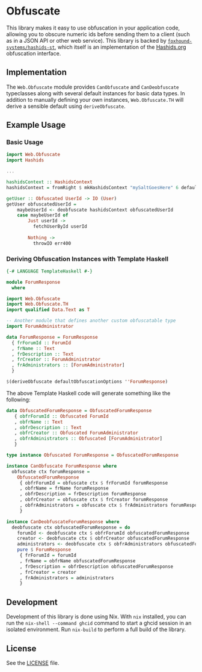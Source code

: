 Obfuscate
=========

This library makes it easy to use obfuscation in your application code, allowing you to obscure numeric ids before sending them to a client (such as in a JSON API or other web service). This library is backed by [`foxhound-systems/hashids-st`](https://github.com/foxhound-systems/hashids-st), which itself is an implementation of the [Hashids.org](https://hashids.org/) obfuscation interface.

## Implementation

The `Web.Obfuscate` module provides `CanObfuscate` and `CanDeobfuscate` typeclasses along with several default instances for basic data types. In addition to manually defining your own instances, `Web.Obfuscate.TH` will derive a sensible default using `deriveObfuscate`.


## Example Usage

### Basic Usage

```haskell
import Web.Obfuscate
import Hashids

...

hashidsContext :: HashidsContext
hashidsContext = fromRight $ mkHashidsContext "mySaltGoesHere" 6 defaultAlphabet

getUser :: Obfuscated UserId -> IO (User)
getUser obfuscatedUserId =
    maybeUserId <- deobfuscate hashidsContext obfuscatedUserId
    case maybeUserId of
        Just userId ->
          fetchUserById userId
          
        Nothing ->
          throwIO err400

```

### Deriving Obfuscation Instances with Template Haskell

```haskell
{-# LANGUAGE TemplateHaskell #-}

module ForumResponse
  where

import Web.Obfuscate 
import Web.Obfuscate.TH
import qualified Data.Text as T

-- Another module that defines another custom obfuscatable type
import ForumAdministrator

data ForumResponse = ForumResponse
  { frForumId :: ForumId
  , frName :: Text
  , frDescription :: Text
  , frCreator :: ForumAdministrator
  , frAdministrators :: [ForumAdministrator]
  }

$(deriveObfuscate defaultObfuscationOptions ''ForumResponse)
```

The above Template Haskell code will generate something like the following:

```haskell
data ObfuscatedForumResponse = ObfuscatedForumResponse
   { obfrForumId :: Obfuscated ForumId
   , obfrName :: Text
   , obfrDescription :: Text
   , obfrCreator :: Obfuscated ForumAdministrator
   , obfrAdministrators :: Obfuscated [ForumAdministrator]
   }

type instance Obfuscated ForumResponse = ObfuscatedForumResponse

instance CanObfuscate ForumResponse where
  obfuscate ctx forumResponse =
    ObfuscatedForumResponse
     { obfrForumId = obfuscate ctx $ frForumId forumResponse
     , obfrName = frName forumResponse
     , obfrDescription = frDescription forumResponse
     , obfrCreator = obfuscate ctx $ frCreator forumResponse
     , obfrAdministrators = obfuscate ctx $ frAdministrators forumResponse
     }

instance CanDeobfuscateForumResponse where
  deobfuscate ctx obfuscatedForumResponse = do
    forumId <- deobfuscate ctx $ obfrForumId obfuscatedForumResponse
    creator <- deobfuscate ctx $ obfrCreator obfuscatedForumResponse
    administrators <- deobfuscate ctx $ obfrAdministrators obfuscatedForumResponse
    pure $ ForumResponse
     { frForumId = forumId
     , frName = obfrName obfuscatedForumResponse
     , frDescription = obfrDescription obfuscatedForumResponse
     , frCreator = creator
     , frAdministrators = administrators
     }
```

## Development

Development of this library is done using Nix. With `nix` installed, you can run the `nix-shell --command ghcid` command to start a ghcid session in an isolated environment. Run `nix-build` to perform a full build of the library.

## License

See the [LICENSE](https://github.com/foxhound-systems/hs-obfuscate/blob/master/LICENSE) file.
